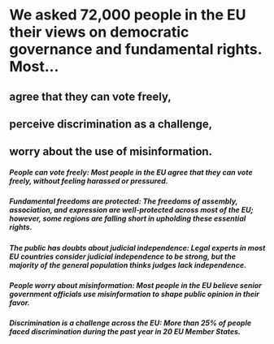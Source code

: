 # We asked 72,000 people in the EU their views on democratic governance and fundamental rights. Most... 

## agree that they can vote freely, 

## perceive discrimination as a challenge,

## worry about the use of misinformation.

##### **People can vote freely**: Most people in the EU agree that they can vote freely, without feeling harassed or pressured. 

##### **Fundamental freedoms are protected**: The freedoms of assembly, association, and expression are well-protected across most of the EU; however, some regions are falling short in upholding these essential rights. 

##### **The public has doubts about judicial independence**: Legal experts in most EU countries consider judicial independence to be strong, but the majority of the general population thinks judges lack independence. 

##### **People worry about misinformation**: Most people in the EU believe senior government officials use misinformation to shape public opinion in their favor. 

##### **Discrimination is a challenge across the EU**: More than 25% of people faced discrimination during the past year in 20 EU Member States.
